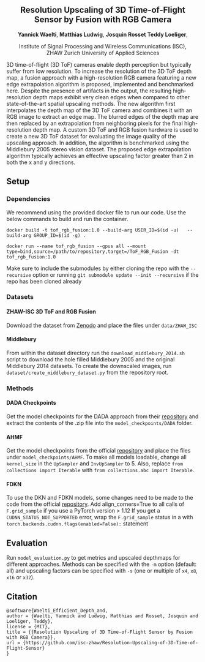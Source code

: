 <h2 align="center">Resolution Upscaling of 3D Time-of-Flight Sensor by Fusion with RGB Camera</h2>
  <p align="center">
  <strong>Yannick Waelti</strong>,
  <strong>Matthias Ludwig</strong>,
  <strong>Josquin Rosset</strong>
  <strong>Teddy Loeliger</strong>,
  </p>
  <p align="center">
Institute of Signal Processing and Wireless Communications (ISC),<br>ZHAW Zurich University of Applied Sciences
</p>

3D time-of-flight (3D ToF) cameras enable depth perception but typically suffer from low resolution. To increase the resolution of the 3D ToF depth map, a fusion approach with a high-resolution RGB camera featuring a new edge extrapolation algorithm is proposed, implemented and benchmarked here. Despite the presence of artifacts in the output, the resulting high-resolution depth maps exhibit very clean edges when compared to other state-of-the-art spatial upscaling methods. The new algorithm first interpolates the depth map of the 3D ToF camera and combines it with an RGB image to extract an edge map. The blurred edges of the depth map are then replaced by an extrapolation from neighboring pixels for the final high-resolution depth map. A custom 3D ToF and RGB fusion hardware is used to create a new 3D ToF dataset for evaluating the image quality of the upscaling approach. In addition, the algorithm is benchmarked using the Middlebury 2005 stereo vision dataset. The proposed edge extrapolation algorithm typically achieves an effective upscaling factor greater than 2 in both the x and y directions.

## Setup

### Dependencies

We recommend using the provided docker file to run our code. Use the below commands to build and run the container.

`docker build -t tof_rgb_fusion:1.0 --build-arg USER_ID=$(id -u)   --build-arg GROUP_ID=$(id -g) .`

`docker run --name tof_rgb_fusion --gpus all --mount type=bind,source=/path/to/repository,target=/ToF_RGB_Fusion -dt tof_rgb_fusion:1.0`

Make sure to include the submodules by either cloning the repo with the `--recursive` option or running `git submodule update --init --recursive` if the repo has been cloned already

### Datasets
#### ZHAW-ISC 3D ToF and RGB Fusion
Download the dataset from [Zenodo](https://doi.org/10.5281/zenodo.10732158) and place the files under `data/ZHAW_ISC`

#### Middlebury
From within the dataset directory run the `download_middlebury_2014.sh` script to download the hole filled Middlebury 2005 and the original Middlebury 2014 datasets. To create the downscaled images, run `dataset/create_middlebury_dataset.py` from the repository root.

### Methods
#### DADA Checkpoints
Get the model checkpoints for the DADA approach from their [repository](https://github.com/prs-eth/Diffusion-Super-Resolution/blob/main/README.md#-checkpoints) and extract the contents of the .zip file into the `model_checkpoints/DADA` folder.

#### AHMF
Get the model checkpoints from the official [repository](https://github.com/zhwzhong/AHMF?tab=readme-ov-file) and place the files under `model_checkpoints/AHMF`.
To make all models loadable, change all `kernel_size` in the `UpSampler` and `InvUpSampler` to 5. Also, replace `from collections import Iterable` with `from collections.abc import Iterable`.

#### FDKN
To use the DKN and FDKN models, some changes need to be made to the code from the official [repository](https://github.com/cvlab-yonsei/dkn?tab=readme-ov-file). Add align_corners=True to all calls of `F.grid_sample` if you use a PyTorch version > 1.12
If you get a `CUDNN_STATUS_NOT_SUPPORTED` error, wrap the `F.grid_sample` status in a with `torch.backends.cudnn.flags(enabled=False):` statement

## Evaluation
Run `model_evaluation.py` to get metrics and upscaled depthmaps for different approaches. Methods can be specified with the `-m` option (default: all) and upscaling factors can be specified with `-s` (one or multiple of `x4`, `x8`, `x16` or `x32`).

## Citation
```
@software{Waelti_Efficient_Depth_and,
author = {Waelti, Yannick and Ludwig, Matthias and Rosset, Josquin and Loeliger, Teddy},
license = {MIT},
title = {{Resolution Upscaling of 3D Time-of-Flight Sensor by Fusion with RGB Camera}},
url = {https://github.com/isc-zhaw/Resolution-Upscaling-of-3D-Time-of-Flight-Sensor}
}
```